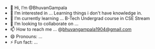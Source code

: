 - 👋 Hi, I’m @BhuvanGampala
- 👀 I’m interested in ... Learning things i don't have knowledge in.
- 🌱 I’m currently learning ... B-Tech Undergrad course in CSE Stream
- 💞️ I’m looking to collaborate on ...
- 📫 How to reach me ... @bhuvangampala1904@gmail.com
- 😄 Pronouns: ...
- ⚡ Fun fact: ...

<!---
BhuvanGampala/BhuvanGampala is a ✨ special ✨ repository because its `README.md` (this file) appears on your GitHub profile.
You can click the Preview link to take a look at your changes.
--->
